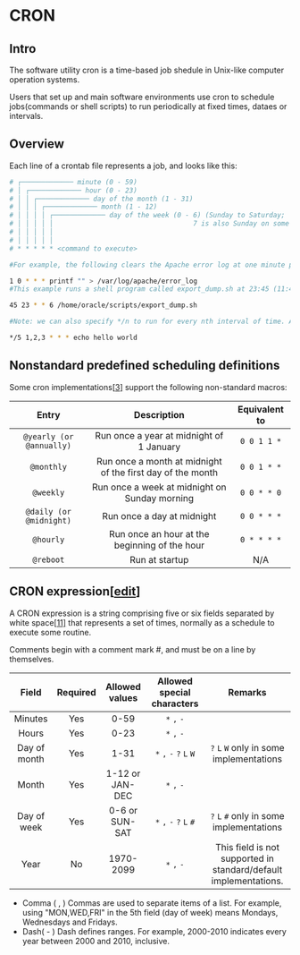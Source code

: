 # CRON

## Intro

The software utility cron is a time-based job shedule in Unix-like computer operation systems.

Users that set up and main software environments use cron to schedule jobs(commands or shell scripts) to run periodically at fixed times, dataes or intervals.

## Overview

Each line of a crontab file represents a job, and looks like this:

```bash
# ┌───────────── minute (0 - 59)
# │ ┌───────────── hour (0 - 23)
# │ │ ┌───────────── day of the month (1 - 31)
# │ │ │ ┌───────────── month (1 - 12)
# │ │ │ │ ┌───────────── day of the week (0 - 6) (Sunday to Saturday;
# │ │ │ │ │                                   7 is also Sunday on some systems)
# │ │ │ │ │
# │ │ │ │ │
# * * * * * <command to execute>

#For example, the following clears the Apache error log at one minute past midnight (00:01) every day, assuming that the default shell for the cron user is Bourne shell compliant:

1 0 * * * printf "" > /var/log/apache/error_log
#This example runs a shell program called export_dump.sh at 23:45 (11:45 PM) every Saturday.

45 23 * * 6 /home/oracle/scripts/export_dump.sh

#Note: we can also specify */n to run for every nth interval of time. As well as specify multiple specific time intervals with commas (1,2,3,etc..)The below would output "hello world" to the command line every 5th minute of every first, second and third hour so (0100, 0105, .., 0355).

*/5 1,2,3 * * * echo hello world

```

## Nonstandard predefined scheduling definitions

Some cron implementations[[3\]](https://en.wikipedia.org/wiki/Cron#cite_note-freebsd-3) support the following non-standard macros:

|Entry                     |Description   | Equivalent to |
| :----------------------: |:-----------------------:               | :-----------: |
| `@yearly (or @annually)` |Run once a year at midnight of 1 January | `0 0 1 1 *`  |
|        `@monthly`        |Run once a month at midnight of the first day of the month |  `0 0 1 * *`  |
|        `@weekly`         |Run once a week at midnight on Sunday morning |  `0 0 * * 0`  |
| `@daily (or @midnight)`  |Run once a day at midnight |  `0 0 * * *`  |
|        `@hourly`         |Run once an hour at the beginning of the hour |  `0 * * * *`  |
|        `@reboot`         |Run at startup |      N/A      |

## CRON expression[[edit](https://en.wikipedia.org/w/index.php?title=Cron&action=edit&section=9)]

A CRON expression is a string comprising five or six fields separated by white space[[11\]](https://en.wikipedia.org/wiki/Cron#cite_note-11) that represents a set of times, normally as a schedule to execute some routine.

Comments begin with a comment mark #, and must be on a line by themselves.

|    Field     | Required | Allowed values  | Allowed special characters |                           Remarks                            |
| :----------: | :------: | :-------------: | :------------------------: | :----------------------------------------------------------: |
|   Minutes    |   Yes    |      0-59       |        `*` `,` `-`         |                                                              |
|    Hours     |   Yes    |      0-23       |        `*` `,` `-`         |                                                              |
| Day of month |   Yes    |      1-31       |  `*` `,` `-` `?` `L` `W`   |           `?` `L` `W` only in some implementations           |
|    Month     |   Yes    | 1-12 or JAN-DEC |        `*` `,` `-`         |                                                              |
| Day of week  |   Yes    | 0-6 or SUN-SAT  |  `*` `,` `-` `?` `L` `#`   |           `?` `L` `#` only in some implementations           |
|     Year     |   No     |    1970-2099    |        `*` `,` `-`         | This field is not supported in standard/default implementations. |

- Comma ( , )
Commas are used to separate items of a list. For example, using "MON,WED,FRI" in the 5th field (day of week) means Mondays, Wednesdays and Fridays.
- Dash( - )
Dash defines ranges. For example, 2000-2010 indicates every year between 2000 and 2010, inclusive.
